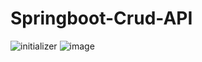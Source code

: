 # Springboot-Crud-API

![initializer](https://github.com/satyapsr13/Springboot-Crud-API/assets/73766765/c9376379-192f-450c-920a-453d00f72612)
![image](https://github.com/satyapsr13/Springboot-Crud-API/assets/73766765/f0818b4f-a0fb-4dc1-8ebb-210bf6b62b74)
